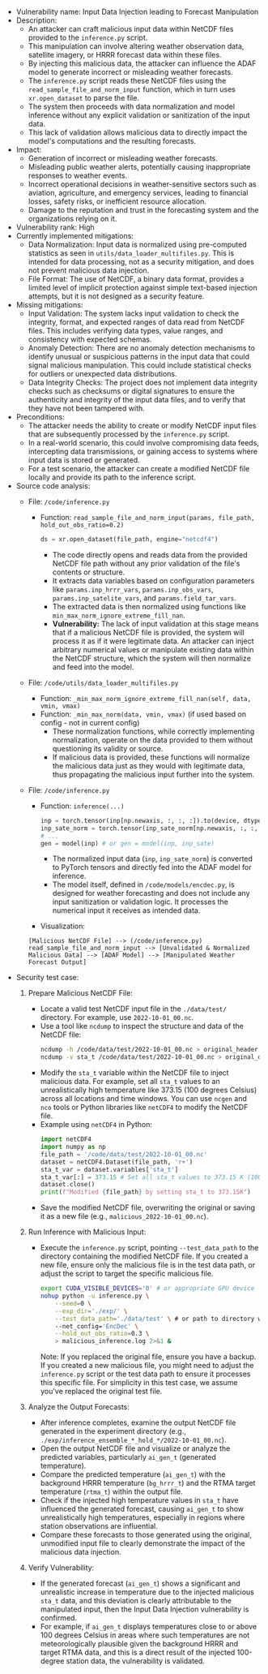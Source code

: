 - Vulnerability name: Input Data Injection leading to Forecast Manipulation
- Description:
    - An attacker can craft malicious input data within NetCDF files provided to the `inference.py` script.
    - This manipulation can involve altering weather observation data, satellite imagery, or HRRR forecast data within these files.
    - By injecting this malicious data, the attacker can influence the ADAF model to generate incorrect or misleading weather forecasts.
    - The `inference.py` script reads these NetCDF files using the `read_sample_file_and_norm_input` function, which in turn uses `xr.open_dataset` to parse the file.
    - The system then proceeds with data normalization and model inference without any explicit validation or sanitization of the input data.
    - This lack of validation allows malicious data to directly impact the model's computations and the resulting forecasts.
- Impact:
    - Generation of incorrect or misleading weather forecasts.
    - Misleading public weather alerts, potentially causing inappropriate responses to weather events.
    - Incorrect operational decisions in weather-sensitive sectors such as aviation, agriculture, and emergency services, leading to financial losses, safety risks, or inefficient resource allocation.
    - Damage to the reputation and trust in the forecasting system and the organizations relying on it.
- Vulnerability rank: High
- Currently implemented mitigations:
    - Data Normalization: Input data is normalized using pre-computed statistics as seen in `utils/data_loader_multifiles.py`. This is intended for data processing, not as a security mitigation, and does not prevent malicious data injection.
    - File Format: The use of NetCDF, a binary data format, provides a limited level of implicit protection against simple text-based injection attempts, but it is not designed as a security feature.
- Missing mitigations:
    - Input Validation: The system lacks input validation to check the integrity, format, and expected ranges of data read from NetCDF files. This includes verifying data types, value ranges, and consistency with expected schemas.
    - Anomaly Detection: There are no anomaly detection mechanisms to identify unusual or suspicious patterns in the input data that could signal malicious manipulation. This could include statistical checks for outliers or unexpected data distributions.
    - Data Integrity Checks: The project does not implement data integrity checks such as checksums or digital signatures to ensure the authenticity and integrity of the input data files, and to verify that they have not been tampered with.
- Preconditions:
    - The attacker needs the ability to create or modify NetCDF input files that are subsequently processed by the `inference.py` script.
    - In a real-world scenario, this could involve compromising data feeds, intercepting data transmissions, or gaining access to systems where input data is stored or generated.
    - For a test scenario, the attacker can create a modified NetCDF file locally and provide its path to the inference script.
- Source code analysis:
    - File: `/code/inference.py`
        - Function: `read_sample_file_and_norm_input(params, file_path, hold_out_obs_ratio=0.2)`
            ```python
            ds = xr.open_dataset(file_path, engine="netcdf4")
            ```
            - The code directly opens and reads data from the provided NetCDF file path without any prior validation of the file's contents or structure.
            - It extracts data variables based on configuration parameters like `params.inp_hrrr_vars`, `params.inp_obs_vars`, `params.inp_satelite_vars`, and `params.field_tar_vars`.
            - The extracted data is then normalized using functions like `min_max_norm_ignore_extreme_fill_nan`.
            - **Vulnerability:** The lack of input validation at this stage means that if a malicious NetCDF file is provided, the system will process it as if it were legitimate data. An attacker can inject arbitrary numerical values or manipulate existing data within the NetCDF structure, which the system will then normalize and feed into the model.

    - File: `/code/utils/data_loader_multifiles.py`
        - Function: `_min_max_norm_ignore_extreme_fill_nan(self, data, vmin, vmax)`
        - Function: `_min_max_norm(data, vmin, vmax)` (if used based on config - not in current config)
            - These normalization functions, while correctly implementing normalization, operate on the data provided to them without questioning its validity or source.
            - If malicious data is provided, these functions will normalize the malicious data just as they would with legitimate data, thus propagating the malicious input further into the system.

    - File: `/code/inference.py`
        - Function: `inference(...)`
            ```python
            inp = torch.tensor(inp[np.newaxis, :, :, :]).to(device, dtype=torch.float)
            inp_sate_norm = torch.tensor(inp_sate_norm[np.newaxis, :, :, :, :]).to(device, dtype=torch.float)
            # ...
            gen = model(inp) # or gen = model(inp, inp_sate)
            ```
            - The normalized input data (`inp`, `inp_sate_norm`) is converted to PyTorch tensors and directly fed into the ADAF model for inference.
            - The model itself, defined in `/code/models/encdec.py`, is designed for weather forecasting and does not include any input sanitization or validation logic. It processes the numerical input it receives as intended data.

        - Visualization:
        ```
        [Malicious NetCDF File] --> (/code/inference.py) read_sample_file_and_norm_input --> [Unvalidated & Normalized Malicious Data] --> [ADAF Model] --> [Manipulated Weather Forecast Output]
        ```
- Security test case:
    1. Prepare Malicious NetCDF File:
        - Locate a valid test NetCDF input file in the `./data/test/` directory. For example, use `2022-10-01_00.nc`.
        - Use a tool like `ncdump` to inspect the structure and data of the NetCDF file:
          ```bash
          ncdump -h /code/data/test/2022-10-01_00.nc > original_header.cdl
          ncdump -v sta_t /code/data/test/2022-10-01_00.nc > original_data.txt # Example for sta_t variable
          ```
        - Modify the `sta_t` variable within the NetCDF file to inject malicious data. For example, set all `sta_t` values to an unrealistically high temperature like 373.15 (100 degrees Celsius) across all locations and time windows. You can use `ncgen` and `nco` tools or Python libraries like `netCDF4` to modify the NetCDF file.
        - Example using `netCDF4` in Python:
          ```python
          import netCDF4
          import numpy as np
          file_path = '/code/data/test/2022-10-01_00.nc'
          dataset = netCDF4.Dataset(file_path, 'r+')
          sta_t_var = dataset.variables['sta_t']
          sta_t_var[:] = 373.15 # Set all sta_t values to 373.15 K (100 C)
          dataset.close()
          print(f"Modified {file_path} by setting sta_t to 373.15K")
          ```
        - Save the modified NetCDF file, overwriting the original or saving it as a new file (e.g., `malicious_2022-10-01_00.nc`).

    2. Run Inference with Malicious Input:
        - Execute the `inference.py` script, pointing `--test_data_path` to the directory containing the modified NetCDF file. If you created a new file, ensure only the malicious file is in the test data path, or adjust the script to target the specific malicious file.
          ```bash
          export CUDA_VISIBLE_DEVICES='0' # or appropriate GPU device
          nohup python -u inference.py \
              --seed=0 \
              --exp_dir='./exp/' \
              --test_data_path='./data/test' \ # or path to directory with malicious file
              --net_config='EncDec' \
              --hold_out_obs_ratio=0.3 \
              > malicious_inference.log 2>&1 &
          ```
          Note: If you replaced the original file, ensure you have a backup. If you created a new malicious file, you might need to adjust the `inference.py` script or the test data path to ensure it processes this specific file. For simplicity in this test case, we assume you've replaced the original test file.

    3. Analyze the Output Forecasts:
        - After inference completes, examine the output NetCDF file generated in the experiment directory (e.g., `./exp/inference_ensemble_*_hold_*/2022-10-01_00.nc`).
        - Open the output NetCDF file and visualize or analyze the predicted variables, particularly `ai_gen_t` (generated temperature).
        - Compare the predicted temperature (`ai_gen_t`) with the background HRRR temperature (`bg_hrrr_t`) and the RTMA target temperature (`rtma_t`) within the output file.
        - Check if the injected high temperature values in `sta_t` have influenced the generated forecast, causing `ai_gen_t` to show unrealistically high temperatures, especially in regions where station observations are influential.
        - Compare these forecasts to those generated using the original, unmodified input file to clearly demonstrate the impact of the malicious data injection.

    4. Verify Vulnerability:
        - If the generated forecast (`ai_gen_t`) shows a significant and unrealistic increase in temperature due to the injected malicious `sta_t` data, and this deviation is clearly attributable to the manipulated input, then the Input Data Injection vulnerability is confirmed.
        - For example, if `ai_gen_t` displays temperatures close to or above 100 degrees Celsius in areas where such temperatures are not meteorologically plausible given the background HRRR and target RTMA data, and this is a direct result of the injected 100-degree station data, the vulnerability is validated.